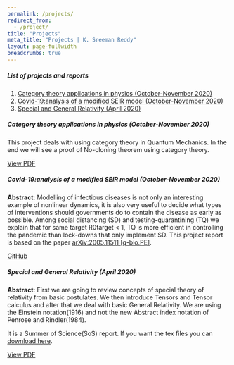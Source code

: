 ```yaml
---
permalink: /projects/
redirect_from:
  - /project/
title: "Projects"
meta_title: "Projects | K. Sreeman Reddy"
layout: page-fullwidth
breadcrumbs: true
---
```


##### List of projects and reports

1. [Category theory applications in physics (October-November 2020)](#category-theory-applications-in-physics-october-november-2020)
1. [Covid-19:analysis of a modified SEIR model (October-November 2020)](#covid-19analysis-of-a-modified-seir-model-october-november-2020)
1. [Special and General Relativity (April 2020)](#special-and-general-relativity-april-2020)

##### Category theory applications in physics (October-November 2020)
This project deals with using category theory in Quantum Mechanics. In the end we will see a proof of No-cloning theorem using category theory.

<a class="waves-effect waves-light btn" href='https://github.com/iamsreeman/LaTeX/blob/master/CTAP/CTAP.pdf' target="_blank">View PDF</a> 

##### Covid-19:analysis of a modified SEIR model (October-November 2020)

**Abstract**: Modelling of infectious diseases is not only an interesting example of nonlinear
dynamics, it is also very useful to decide what types of interventions should governments do to contain the disease as early as possible. Among social distancing
(SD) and testing-quarantining (TQ) we explain that for same target R0target < 1,
TQ is more efficient in controlling the pandemic than lock-downs that only implement SD. This project report is based on the paper [arXiv:2005.11511 [q-bio.PE]](https://arxiv.org/abs/2005.11511).

<a class="waves-effect waves-light btn" href='https://github.com/iamsreeman/Nonlinear-dynamics' target="_blank">GitHub</a> 

##### Special and General Relativity (April 2020)

**Abstract**: First we are going to review concepts of special theory of relativity from basic postulates. We then introduce Tensors and Tensor calculus and after that we deal with basic General Relativity. We are using the Einstein notation(1916) and not the new Abstract index notation of Penrose and Rindler(1984).

It is a Summer of Science(SoS) report. If you want the tex files you can [download here](https://github.com/IamSreeman/LaTeX/tree/master/Special%20and%20General%20Relativity).

<a class="waves-effect waves-light btn" href='https://github.com/IamSreeman/LaTeX/raw/master/Special%20and%20General%20Relativity/Special%20and%20General%20Relativity.pdf' target="_blank">View PDF</a>